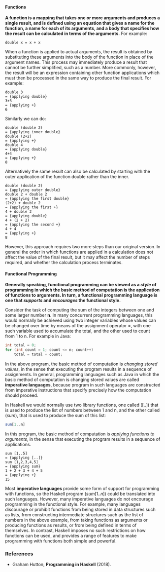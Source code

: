 #### Functions
**A function is a mapping that takes one or more arguments and produces a single result, and is defined using an equation that gives a name for the function, a name for each of its arguments, and a body that specifies how the result can be calculated in terms of the arguments.** For example:
``` 
double x = x + x
```

When a function is applied to actual arguments, the result is obtained by substituting these arguments into the body of the function in place of the argument names. This process may immediately produce a result that cannot be further simplified, such as a number. More commonly, however, the result will be an expression containing other function applications which must then be processed in the same way to produce the final result. For example:
```
double 3
= {applying double}
3+3
= {applying +}
6
```

Similarly we can do:
```
double (double 2)
= {applying inner double}
double (2+2)
= {applying +}
double 4
= {applying double}
4+4
= {applying +}
8
```

Alternatively the same result can also be calculated by starting with the outer application of the function double rather than the inner.
```
double (double 2)
= {applying outer double}
double 2 + double 2
= {applying the first double}
(2+2) + double 2
= {applying the first +}
4 + double 2
= {applying double}
4 + (2 + 2)
= {applying the second +}
4 + 4
= {applying +}
8
```

However, this approach requires two more steps than our original version. In general the order in which functions are applied in a calculation does not affect the value of the final result, but it may affect the number of steps required, and whether the calculation process terminates.

#### Functional Programming
**Generally speaking, functional programming can be viewed as a *style* of programming in which the basic method of computation is the application of functions to arguments. In turn, a functional programming language is one that *supports* and *encourages* the functional style.**

Consider the task of computing the sum of the integers between one and some larger number **n**. In many concurrent programming languages, this would normally be achieved using two integer variables whose values can be changed over time by means of the assignment operator =, with one such variable used to accumulate the total, and the other used to count from 1 to n. For example in Java:
```Java
int total = 0;
for (int count = 1; count <= n; count++)
	total = total + count;
```

In the above program, the basic method of computation is *changing stored values*, in the sense that executing the program results in a sequence of assignments. In general, programming languages such as Java in which the basic method of computation is changing stored values are called **imperative languages**, because program in such languages are constructed from imperative instructions that specify precisely how the computation should proceed.

In Haskell we would normally use two library functions, one called ($[..]$) that is used to produce the list of numbers between 1 and n, and the other called ($sum$), that is used to produce the sum of this list:
```Haskell
sum[1..n]
```

In this program, the basic method of computation is *applying functions to arguments*, in the sense that executing the program results in a sequence of applications. 
```
sum [1..5]
= {applying [..]}
sum [1,2,3,4,5]
= {applying sum}
1 + 2 + 3 + 4 + 5
= {applying +}
15
```

Most **imperative languages** provide some form of support for programming with functions, so the Haskell program ($sum [1..n]$)  could be translated into such languages. However, many imperative languages do not encourage programming in the functional style. For example, many languages discourage or prohibit functions from being stored in data structures such as lists, from constructing intermediate structures such as the list of numbers in the above example, from taking functions as arguments or producing functions as results, or from being defined in terms of themselves. In contrast, Haskell imposes no such restrictions on how functions can be used, and provides a range of features to make programming with functions both simple and powerful.


### References
- Graham Hutton, **Programming in Haskell** (2018).